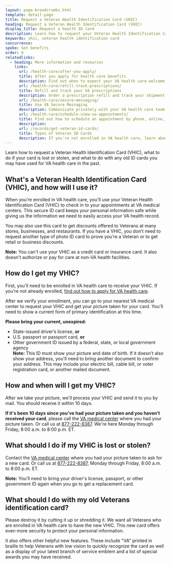 ```yaml
---
layout: page-breadcrumbs.html
template: detail-page
title: Request a Veteran Health Identification Card (VHIC)
heading: Request a Veteran Health Identification Card (VHIC)
display_title: Request a health ID card
description: Learn how to request your Veteran Health Identification Card (VHIC), what to do if your card is lost or stolen, and what to do with any old ID cards you may have used for VA health care in the past. 
keywords: vhic, veteran health identification card
concurrence: 
spoke: Get benefits
order: 6 
relatedlinks:
  - heading: More information and resources
    links:      
      url: /health-care/after-you-apply/
      title: After you apply for health care benefits
      description: Find out when to expect your VA health care welcome letter—and what to do next.
      url: /health-care/refill-track-prescriptions/
      title: Refill and track your VA prescriptions
      description: Order a prescription refill and track your shipment online.
      url: /health-care/secure-messaging/
      title: Use VA Secure Messaging
      description: Communicate privately with your VA health care team through Secure Messaging.
      url: /health-care/schedule-view-va-appointments/
      title: Find out how to schedule an appointment by phone, online, or through Secure Messaging.
      description: 
      url: /records/get-veteran-id-cards/
      title: Types of Veteran ID Cards
      description: If you're not enrolled in VA health care, learn about other types of ID cards you can get to show you're a Veteran.
---
```


<div class="va-introtext">
  
Learn how to request a Veteran Health Identification Card (VHIC), what to do if your card is lost or stolen, and what to do with any old ID cards you may have used for VA health care in the past.

</div>

## What's a Veteran Health Identification Card (VHIC), and how will I use it?

When you’re enrolled in VA health care, you'll use your Veteran Health Identification Card (VHIC) to check in to your appointments at VA medical centers. This secure ID card keeps your personal information safe while giving us the information we need to easily access your VA health record.

You may also use this card to get discounts offered to Veterans at many stores, businesses, and restaurants. If you have a VHIC, you don’t need to request another type of photo ID card to prove you’re a Veteran or to get retail or business discounts.

**Note:** You can't use your VHIC as a credit card or insurance card. It also doesn't authorize or pay for care at non-VA health facilities.

## How do I get my VHIC?

First, you'll need to be enrolled in VA health care to receive your VHIC.
If you're not already enrolled, [find out how to apply for VA health care](/health-care/how-to-apply/).

After we verify your enrollment, you can go to your nearest VA medical center to request your VHIC and get your picture taken for your card. You'll need to show a current form of primary identification at this time.

**Please bring your current, unexpired:**

- State-issued driver’s license, **or**
- U.S. passport or passport card, **or**
- Other government ID issued by a federal, state, or local government agency <br> **Note:** This ID must show your picture and date of birth. If it doesn't also show your address, you'll need to bring another document to confirm your address. This may include your electric bill, cable bill, 
or voter registration card, or another mailed document.

## How and when will I get my VHIC?

After we take your picture, we'll process your VHIC and send it to you by mail. You should receive it within  10 days. 

**If it's been 10 days since you've had your picture taken and you haven’t received your card**, please call the [VA medical center](https://www.va.gov/find-locations/?zoomLevel=4&page=1&address=&facilityType=health&serviceType) where you had your picture taken. Or call us at <a href="tel:+18772228387">877-222-8387</a>. We're here Monday through Friday, 8:00 a.m. to 8:00 p.m. ET. 

## What should I do if my VHIC is lost or stolen?

Contact the [VA medical center](https://www.va.gov/find-locations/?zoomLevel=4&page=1&address=&facilityType=health&serviceType) where you had your picture taken to ask for a new card. Or call us at <a href="tel:+18772228387">877-222-8387</a>, Monday through Friday, 8:00 a.m. to 8:00 p.m. ET. 

**Note:** You’ll need to bring your driver's license, passport, or other government ID again when you go to get a replacement card.

## What should I do with my old Veterans identification card?

Please destroy it by cutting it up or shredding it. We want all Veterans who are enrolled in VA health care to have the new VHIC. This new card offers even more security to protect your personal information.

It also offers other helpful new features. These include "VA" printed in braille to help Veterans with low vision to quickly recognize the card as well as a display of your latest branch of service emblem and a list of special awards you may have received.
